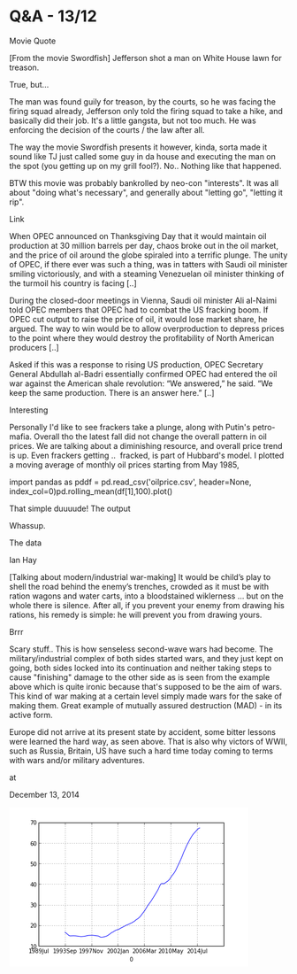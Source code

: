 # Q&A - 13/12

Movie Quote

[From the movie Swordfish] Jefferson shot a man on White House lawn for treason.

True, but...

The man was found guily for treason, by the courts, so he was facing the firing squad already, Jefferson only told the firing squad to take a hike, and basically did their job. It's a little gangsta, but not too much. He was enforcing the decision of the courts / the law after all.

The way the movie Swordfish presents it however,  kinda, sorta made it sound like TJ just called some guy in da house and executing the man on the spot (you getting up on my grill fool?). No.. Nothing like that happened.

BTW this movie was probably bankrolled by neo-con "interests". It was all about "doing what's necessary", and generally about "letting go", "letting it rip".

Link

When OPEC announced on Thanksgiving Day that it would maintain oil production at 30 million barrels per day, chaos broke out in the oil market, and the price of oil around the globe spiraled into a terrific plunge. The unity of OPEC, if there ever was such a thing, was in tatters with Saudi oil minister smiling victoriously, and with a steaming Venezuelan oil minister thinking of the turmoil his country is facing [..]

During the closed-door meetings in Vienna, Saudi oil minister Ali al-Naimi told OPEC members that OPEC had to combat the US fracking boom. If OPEC cut output to raise the price of oil, it would lose market share, he argued. The way to win would be to allow overproduction to depress prices to the point where they would destroy the profitability of North American producers [..]

Asked if this was a response to rising US production, OPEC Secretary General Abdullah al-Badri essentially confirmed OPEC had entered the oil war against the American shale revolution: “We answered,” he said. “We keep the same production. There is an answer here.” [..]

Interesting

Personally I'd like to see frackers take a plunge, along with Putin's petro-mafia. Overall tho the latest fall did not change the overall pattern in oil prices. We are talking about a diminishing resource, and overall price trend is up. Even frackers getting ..  fracked, is part of Hubbard's model. I plotted a moving average of monthly oil prices starting from May 1985, 

import pandas as pddf = pd.read_csv('oilprice.csv', header=None, index_col=0)pd.rolling_mean(df[1],100).plot()

That simple duuuude! The output




Whassup. 

The data

Ian Hay

[Talking about modern/industrial war-making] It would be child’s play to shell the road behind the enemy’s trenches, crowded as it must be with ration wagons and water carts, into a bloodstained wiklerness … but on the whole there is silence. After all, if you prevent your enemy from drawing his rations, his remedy is simple: he will prevent you from drawing yours.

Brrr

Scary stuff.. This is how senseless second-wave wars had become. The military/industrial complex of both sides started wars, and they just kept on going, both sides locked into its continuation and neither taking steps to cause "finishing" damage to the other side as is seen from the example above which is quite ironic because that's supposed to be the aim of wars. This kind of war making at a certain level simply made wars for the sake of making them. Great example of mutually assured destruction (MAD) - in its active form.

Europe did not arrive at its present state by accident, some bitter lessons were learned the hard way, as seen above. That is also why victors of WWII, such as Russia, Britain, US have such a hard time today coming to terms with wars and/or military adventures.








at

December 13, 2014















![](t_01.png)
